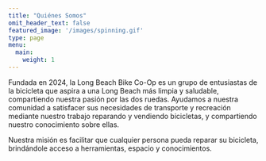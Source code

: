 ```yaml
---
title: "Quiénes Somos"
omit_header_text: false
featured_image: '/images/spinning.gif'
type: page
menu:
  main:
    weight: 1
---
```

Fundada en 2024, la Long Beach Bike Co-Op es un grupo de entusiastas de la bicicleta que aspira a una Long Beach más limpia y saludable, compartiendo nuestra pasión por las dos ruedas. Ayudamos a nuestra comunidad a satisfacer sus necesidades de transporte y recreación mediante nuestro trabajo reparando y vendiendo bicicletas, y compartiendo nuestro conocimiento sobre ellas.  

Nuestra misión es facilitar que cualquier persona pueda reparar su bicicleta, brindándole acceso a herramientas, espacio y conocimientos.
